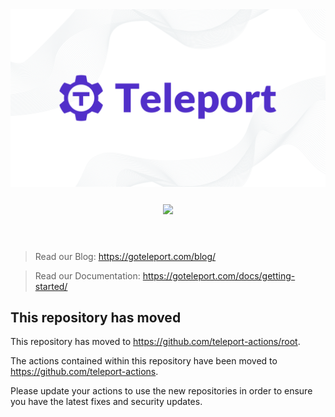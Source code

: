 <div align="center">
   <img src="./assets/img/readme-header.png" width=750/>
   <div align="center" style="padding: 25px">
      <a href="https://www.apache.org/licenses/LICENSE-2.0">
      <img src="https://img.shields.io/badge/Apache-2.0-red.svg" />
      </a>
   </div>
</div>
</br>

> Read our Blog: <https://goteleport.com/blog/>

> Read our Documentation: <https://goteleport.com/docs/getting-started/>

## This repository has moved

This repository has moved to <https://github.com/teleport-actions/root>.

The actions contained within this repository have been moved to <https://github.com/teleport-actions>.

Please update your actions to use the new repositories in order to ensure you
have the latest fixes and security updates.
